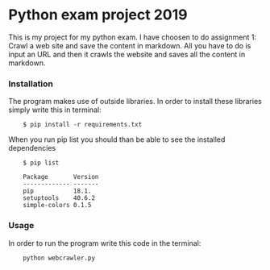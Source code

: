 # Python exam project 2019
This is my project for my python exam. I have choosen to do assignment 1: Crawl a web site and save the content in markdown.
All you have to do is input an URL and then it crawls the website and saves all the content in markdown.

### Installation
The program makes use of outside libraries.
In order to install these libraries simply write this in terminal:

````
    $ pip install -r requirements.txt
`````
When you run pip list you should than be able to see the installed dependencies
`````
    $ pip list

    Package       Version
    ------------- -------
    pip           18.1. 
    setuptools    40.6.2 
    simple-colors 0.1.5
`````

### Usage
In order to run the program write this code in the terminal:

````python
    python webcrawler.py

````